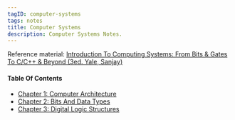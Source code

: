 ```yaml
---
tagID: computer-systems
tags: notes
title: Computer Systems
description: Computer Systems Notes.
---
```


Reference material: [Introduction To Computing Systems: From Bits & Gates To C/C++ & Beyond (3ed. Yale, Sanjay)](https://www.amazon.com/Introduction-Computing-Systems-Gates-Beyond-dp-1260150534/dp/1260150534/ref=dp_ob_title_bk)

#### Table Of Contents

* [Chapter 1: Computer Architecture](1-ComputerArchitecture)
* [Chapter 2: Bits And Data Types](2-BitsAndDataTypes)
* [Chapter 3: Digital Logic Structures](3-DigitalLogicStructures)

